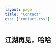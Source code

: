 ```yaml
---
layout: page
title: "Contact"
css: ["contact.css"]
---
```

<div class="col s12">
    <h2>江湖再见，哈哈</h2>  
</div>